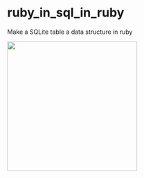 # ruby_in_sql_in_ruby
Make a SQLite table a data structure in ruby

<img src="sqltable_as_a_primitive.gif" width="300px">